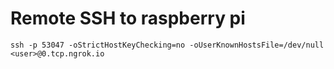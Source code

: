 # Remote SSH to raspberry pi
    ssh -p 53047 -oStrictHostKeyChecking=no -oUserKnownHostsFile=/dev/null <user>@0.tcp.ngrok.io

